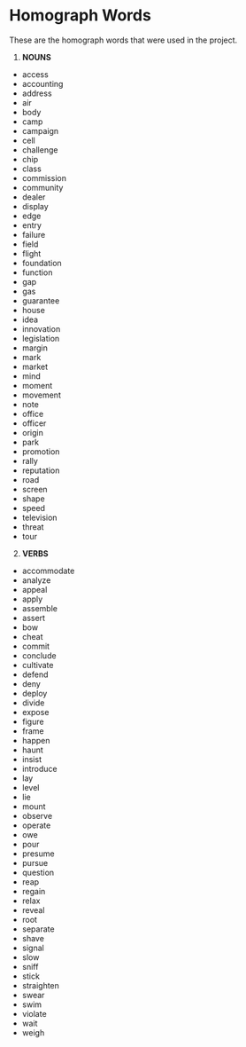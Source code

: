 # **Homograph Words**
These are the homograph words that were used in the project.
1. **NOUNS**

* access
* accounting
* address
* air
* body
* camp
* campaign
* cell
* challenge
* chip
* class
* commission
* community
* dealer
* display
* edge
* entry
* failure
* field
* flight
* foundation
* function
* gap
* gas
* guarantee
* house
* idea
* innovation
* legislation
* margin
* mark
* market
* mind
* moment
* movement
* note
* office
* officer
* origin
* park
* promotion
* rally
* reputation
* road
* screen
* shape
* speed
* television
* threat
* tour

2. **VERBS**

* accommodate
* analyze
* appeal
* apply
* assemble
* assert
* bow
* cheat
* commit
* conclude
* cultivate
* defend
* deny
* deploy
* divide
* expose
* figure
* frame
* happen
* haunt
* insist
* introduce
* lay
* level
* lie
* mount
* observe
* operate
* owe
* pour
* presume
* pursue
* question
* reap
* regain
* relax
* reveal
* root
* separate
* shave
* signal
* slow
* sniff
* stick
* straighten
* swear
* swim
* violate
* wait
* weigh
